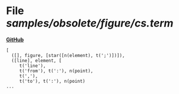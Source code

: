 # File _samples/obsolete/figure/cs.term_
**[GitHub](https://github.com/softlang/yas/blob/master/samples/obsolete/figure/cs.term)**
```
[
  ([], figure, [star([n(element), t(';')])]),
  ([line], element, [
     t('line'),
     t('from'), t(':'), n(point),
     t(','),
     t('to'), t(':'), n(point)
...
```
